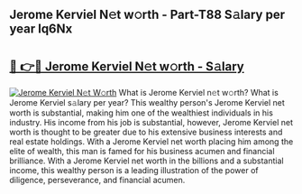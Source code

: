 ## Jerome Kerviel N𝚎t w𝚘rth - Part-T88 S𝚊lary per year lq6Nx

# <h2><a href="http://gc0fk7.nevu.top/?p=Jerome+Kerviel">🔗 👉🔴 Jerome Kerviel N𝚎t w𝚘rth - S𝚊lary</a></h2>

[![Jerome Kerviel N𝚎t W𝚘rth](https://i.imgur.com/Oavwk0R.jpeg)](http://gc0fk7.nevu.top/?p=Jerome+Kerviel)
What is Jerome Kerviel n𝚎t w𝚘rth? What is Jerome Kerviel s𝚊lary per year?
This wealthy person's Jerome Kerviel net worth is substantial, making him one of the wealthiest individuals in his industry. His income from his job is substantial, however, Jerome Kerviel net worth is thought to be greater due to his extensive business interests and real estate holdings. With a Jerome Kerviel net worth placing him among the elite of wealth, this man is famed for his business acumen and financial brilliance. With a Jerome Kerviel net worth in the billions and a substantial income, this wealthy person is a leading illustration of the power of diligence, perseverance, and financial acumen.
